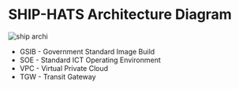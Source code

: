 # SHIP-HATS Architecture Diagram

![ship archi](ship-archi.png)

- GSIB - Government Standard Image Build 
- SOE - Standard ICT Operating Environment 
- VPC - Virtual Private Cloud 
- TGW - Transit Gateway 
